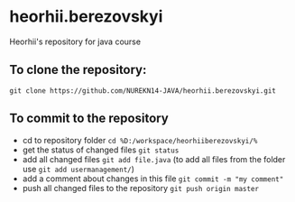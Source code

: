 # heorhii.berezovskyi
Heorhii's repository for java course

## To clone the repository:
`git clone https://github.com/NUREKN14-JAVA/heorhii.berezovskyi.git`

## 	To commit to the repository
* cd to repository folder `cd %D:/workspace/heorhiiberezovskyi/%`
* get the status of changed files `git status`
* add all changed files `git add file.java` (to add all files from the folder use `git add usermanagement/`)
* add a comment about changes in this file `git commit -m "my comment"`
* push all changed files to the repository `git push origin master`
